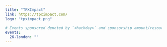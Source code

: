 ```yaml
---
title: "TPXImpact"
link: https://tpximpact.com/
logo: "tpximpact.png"

# Events sponsored denoted by `<hackday>` and sponsorship amount/resource
events:
  26-london: ""
---
```

